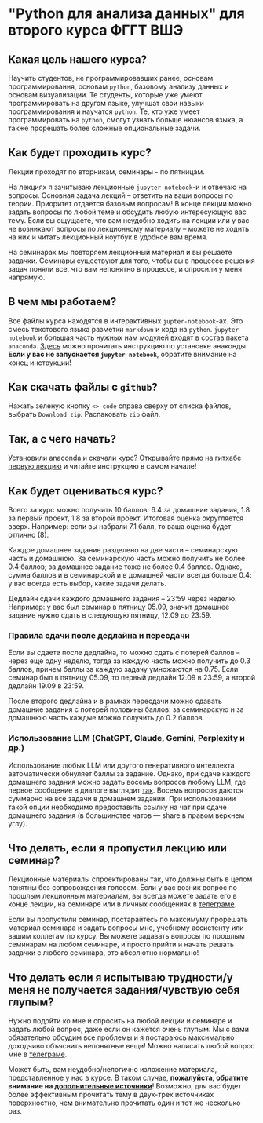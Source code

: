 # "Python для анализа данных" для второго курса ФГГТ ВШЭ

## Какая цель нашего курса?
Научить студентов, не программировавших ранее, основам программирования, основам `python`, базовому анализу данных и основам визуализации. Те студенты, которые уже умеют программировать на другом языке, улучшат свои навыки программирования и научатся `python`. Те, кто уже умеет программировать на `python`, смогут узнать больше нюансов языка, а также прорешать более сложные опциональные задачи.

## Как будет проходить курс?
Лекции проходят по вторникам, семинары - по пятницам. 

На лекциях я зачитываю лекционные `jupyter-notebook`-и и отвечаю на вопросы. Основная задача лекций &ndash; ответить на ваши вопросы по теории. Приоритет отдается базовым вопросам! В конце лекции можно задать вопросы по любой теме и обсудить любую интересующую вас тему. Если вы ощущаете, что вам неудобно ходить на лекции или у вас не возникают вопросы по лекционному материалу &ndash; можете не ходить на них и читать лекционный ноутбук в удобное вам время. 

На семинарах мы повторяем лекционный материал и вы решаете задачки. Семинары существуют для того, чтобы вы в процессе решения задач поняли все, что вам непонятно в процессе, и спросили у меня напрямую.

## В чем мы работаем?
Все файлы курса находятся в интерактивных `jupter-notebook`-ах. Это смесь текстового языка разметки `markdown` и кода на `python`. `jupyter notebook` и большая часть нужных нам модулей входят в состав пакета `anaconda`. [Здесь](https://github.com/teimy/geohse-python/blob/main/anaconda-installation-guide.md) можно прочитать инструкцию по установке анаконды. **Если у вас не запускается `jupyter notebook`**, обратите внимание на конец инструкции!

## Как скачать файлы с `github`?
Нажать зеленую кнопку `<> code` справа сверху от списка файлов, выбрать `Download zip`. Распаковать `zip` файл.

## Так, а с чего начать?
Установили anaconda и скачали курс? Открывайте прямо на гитхабе [первую лекцию](https://github.com/teimy/geohse-python/blob/main/Lectures/Lecture1/Lecture1.ipynb) и читайте инструкцию в самом начале!

## Как будет оцениваться курс?
Всего за курс можно получить 10 баллов: 6.4 за домашние задания, 1.8 за первый проект, 1.8 за второй проект. Итоговая оценка округляется вверх. Например: если вы набрали 7.1 балл, то ваша оценка будет отлично (8).


Каждое домашнее задание разделено на две части &ndash; семинарскую часть и домашнюю. За семинарскую часть можно получить не более 0.4 баллов; за домашнее задание тоже не более 0.4 баллов. Однако, сумма баллов и в семинарской и в домашней части всегда больше 0.4: у вас всегда есть выбор, какие задачи делать.

  
Дедлайн сдачи каждого домашнего задания &ndash; 23:59 через неделю. Например: у вас был семинар в пятницу 05.09, значит домашнее задание нужно сдать в следующую пятницу, 12.09 до 23:59. 

### Правила сдачи после дедлайна и пересдачи

Если вы сдаете после дедлайна, то можно сдать с потерей баллов &ndash; через еще одну неделю, тогда за каждую часть можно получить до 0.3 баллов, причем баллы за каждую задачу умножаются на 0.75. Если семинар был в пятницу 05.09, то первый дедлайн 12.09 в 23:59, а второй дедлайн 19.09 в 23:59. 

После второго дедлайна и в рамках пересдачи можно сдавать домашние задания с потерей половины баллов: за семинарскую и за домашнюю часть каждые можно получить до 0.2 баллов.

### Использование LLM (ChatGPT, Claude, Gemini, Perplexity и др.)

Использование любых LLM или другого генеративного интеллекта автоматически обнуляет баллы за задание. Однако, при сдаче каждого домашнего задания можно задать восемь вопросов любому LLM, где первое сообщение в диалоге выглядит [так](). Восемь вопросов даются суммарно на все задачи в домашнем задании. При использовании такой опции необходимо предоставить ссылку на чат при сдаче домашнего задания (в большинстве чатов — share в правом верхнем углу).

## Что делать, если я пропустил лекцию или семинар?
Лекционные материалы спроектированы так, что должны быть в целом понятны без сопровождения голосом. Если у вас возник вопрос по прошлым лекционным материалам, вы всегда можете задать его в конце лекции, на семинаре или в личных сообщениях в [телеграме](https://t.me/teimy42).

Если вы пропустили семинар, постарайтесь по максимуму прорешать материал семинара и задать вопросы мне, учебному ассистенту или вашим коллегам по курсу. Вы можете задавать вопросы по прошлым семинарам на любом семинаре, и просто прийти и начать решать задачки с любого семинара, это абсолютно нормально! 

## Что делать если я испытываю трудности/у меня не получается задания/чувствую себя глупым?
Нужно подойти ко мне и спросить на любой лекции и семинаре и задать любой вопрос, даже если он кажется очень глупым. Мы с вами обязательно обсудим все проблемы и я постараюсь максимально доходчиво объяснить непонятные вещи! Можно написать любой вопрос мне в [телеграме](https://t.me/teimy42).

Может быть, вам неудобно/нелогично изложение материала, представленное у нас в курсе. В таком случае, **пожалуйста, обратите внимание на [дополнительные источники](https://github.com/teimy/geohse-python/blob/main/further-reading.md)**! Возможно, для вас будет более эффективным прочитать тему в двух-трех источниках поверхностно, чем внимательно прочитать один и тот же несколько раз.
